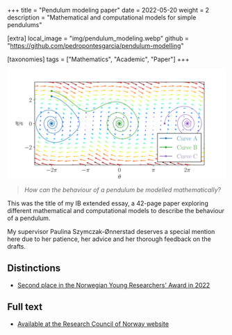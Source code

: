 +++
title = "Pendulum modeling paper"
date = 2022-05-20
weight = 2
description = "Mathematical and computational models for simple pendulums"

[extra]
local_image = "img/pendulum_modeling.webp"
github = "https://github.com/pedropontesgarcia/pendulum-modelling"

[taxonomies]
tags = ["Mathematics", "Academic", "Paper"]
+++

![Damped pendulum phase portrait](plot.webp)

> *How can the behaviour of a pendulum be modelled mathematically?*

This was the title of my IB extended essay, a 42-page paper exploring different mathematical and computational models to describe the behaviour of a pendulum.

My supervisor Paulina Szymczak-Ønnerstad deserves a special mention here due to her patience, her advice and her thorough feedback on the drafts.

## Distinctions

- [Second place in the Norwegian Young Researchers' Award in 2022](https://ungeforskere.no/tidligere-vinnere/)

## Full text

- [Available  at the Research Council of Norway website](https://ungeforskere.no/wp-content/uploads/2024/04/2_plass_NT_2022_PedroPontesGarcia.pdf)
